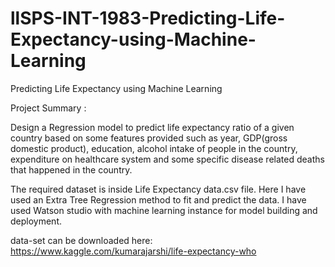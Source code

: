 # llSPS-INT-1983-Predicting-Life-Expectancy-using-Machine-Learning
Predicting Life Expectancy using Machine Learning

Project Summary :

Design a Regression model to predict life expectancy ratio of a given country based on some features provided such as year, 
GDP(gross domestic product), education, alcohol intake of people in the country, expenditure on healthcare system and some 
specific disease related deaths that happened in the country.

The required dataset is inside Life Expectancy data.csv file. Here I have used an Extra Tree Regression method to fit and 
predict the data. I have used Watson studio with machine learning instance for model building and deployment.

data-set can be downloaded here: https://www.kaggle.com/kumarajarshi/life-expectancy-who

